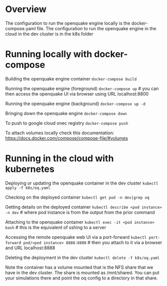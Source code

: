 # Overview

The configuration to run the openquake engine locally is the docker-compose.yaml file. The configuration to run the openquake engine in the cloud in the dev cluster is in the k8s folder

# Running locally with docker-compose

Building the openquake engine container
`docker-compose build`

Running the openquake engine (foreground)
`docker-compose up` # you can then access the openquake UI via browser using URL localhost:8800

Running the openquake engine (background)
`docker-compose up -d`

Bringing down the openquake engine
`docker-compose down`

To push to google cloud onec registry
`docker-compose push`

To attach volumes locally check this documentation: https://docs.docker.com/compose/compose-file/#volumes


# Running in the cloud with kubernetes

Deploying or updating the openquake container in the dev cluster
`kubectl apply -f k8s/oq.yaml`

Checking on the deployed container
`kubectl get pod -n dev|grep oq`

Getting details on the deployed container
`kubectl describe <pod instance> -n dev` # where pod instance is from the output from the prior command

Attaching to the openquake container
`kubectl exec -it <pod instance> bash` # this is the equivalent of sshing to a server

Accessing the remote openquake web UI via a port-forward
`kubectl port-forward pod/<pod instance> 8888:8800` # then you attach to it via a browser and URL localhost:8888

Deleting the deployment in the dev cluster
`kubectl delete -f k8s/oq.yaml`


Note the container has a volume mounted that is the NFS share that we have in the dev cluster. The share is mounted as /mnt/shared. You can put your simulations there and point the oq config to a directory in that share.
